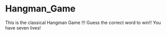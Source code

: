 # Hangman_Game
This is the classical Hangman Game !!! Guess the correct word to win!! You have seven lives!
